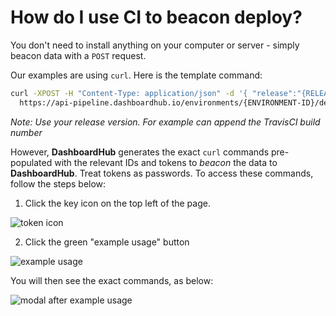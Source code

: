 # How do I use CI to beacon deploy?
You don't need to install anything on your computer or server - simply beacon data with a `POST` request.

Our examples are using `curl`. Here is the template command:

```bash
curl -XPOST -H "Content-Type: application/json" -d '{ "release":"{RELEASE-VERSION}" }' \
  https://api-pipeline.dashboardhub.io/environments/{ENVIRONMENT-ID}/deployed/{TOKEN-ID}/{PIPELINE-STATE}
```
*Note: Use your release version. For example can append the TravisCI build number*

However, **DashboardHub** generates the exact `curl` commands pre-populated with the relevant IDs and tokens to *beacon* the data to **DashboardHub**. Treat tokens as passwords. To access these commands, follow the steps below:

1) Click the key icon on the top left of the page.

![token icon](https://user-images.githubusercontent.com/21239137/40327650-99532336-5d3b-11e8-9dbe-e7fd40e9ada8.png)

2) Click the green "example usage" button

![example usage](https://user-images.githubusercontent.com/21239137/40327566-5b745292-5d3b-11e8-9490-84f88251716b.png)


You will then see the exact commands, as below:

![modal after example usage](https://user-images.githubusercontent.com/21239137/40327043-574dab20-5d39-11e8-9802-0cccd0b510be.png)
